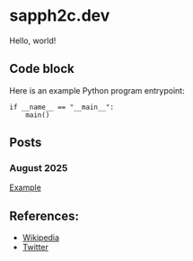# sapph2c.dev

Hello, world!

## Code block

Here is an example Python program entrypoint:

```
if __name__ == "__main__":
    main()
```

## Posts

### August 2025

[Example](posts/example.html)

## References: 

- [Wikipedia](https://www.wikipedia.org)
- [Twitter](https://x.com)

